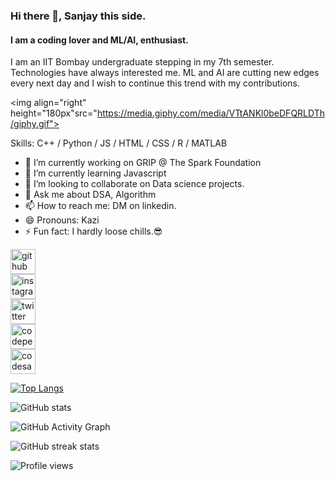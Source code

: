 ### Hi there 👋, Sanjay this side.
#### I am a coding lover and ML/AI, enthusiast.

I am an IIT Bombay undergraduate stepping in my 7th semester. Technologies have always interested me. ML and AI are cutting new edges every next day and I wish to continue this trend with my contributions.

<img align="right" height="180px"src="https://media.giphy.com/media/VTtANKl0beDFQRLDTh/giphy.gif">

Skills: C++ / Python / JS / HTML / CSS / R / MATLAB

- 🔭 I’m currently working on GRIP @ The Spark Foundation 
- 🌱 I’m currently learning Javascript 
- 👯 I’m looking to collaborate on Data science projects. 
- 💬 Ask me about DSA, Algorithm 
- 📫 How to reach me: DM on linkedin. 
- 😄 Pronouns: Kazi 
- ⚡ Fun fact: I hardly loose chills.😎 


[<img src='https://cdn.jsdelivr.net/npm/simple-icons@3.0.1/icons/github.svg' alt='github' height='40'>](https://github.com/sanjaykazi)  
[<img src='https://cdn.jsdelivr.net/npm/simple-icons@3.0.1/icons/instagram.svg' alt='instagram' height='40'>](https://www.instagram.com/sanjay_4.9/)  
[<img src='https://cdn.jsdelivr.net/npm/simple-icons@3.0.1/icons/twitter.svg' alt='twitter' height='40'>](https://twitter.com/kazi_sanjay)  
[<img src='https://cdn.jsdelivr.net/npm/simple-icons@3.0.1/icons/codepen.svg' alt='codepen' height='40'>](https://codepen.io/sanjaykazi)  
[<img src='https://cdn.jsdelivr.net/npm/simple-icons@3.0.1/icons/codesandbox.svg' alt='codesandbox' height='40'>](https://codesandbox.io/u/sanjaykazi)  

[![Top Langs](https://github-readme-stats.vercel.app/api/top-langs/?username=sanjaykazi)](https://github.com/anuraghazra/github-readme-stats)

![GitHub stats](https://github-readme-stats.vercel.app/api?username=sanjaykazi&show_icons=true)  

![GitHub Activity Graph](https://activity-graph.herokuapp.com/graph?username=sanjaykazi)  

![GitHub streak stats](https://github-readme-streak-stats.herokuapp.com/?user=sanjaykazi)  

![Profile views](https://gpvc.arturio.dev/sanjaykazi)  
